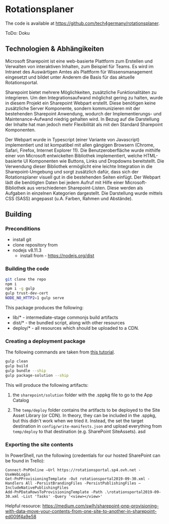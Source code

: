 # Rotationsplaner

The code is available at https://github.com/tech4germany/rotationsplaner.

ToDo: Doku

## Technologien & Abhängikeiten
Microsoft Sharepoint ist eine web-basierte Plattform zum Erstellen und Verwalten von interaktiven Inhalten, zum Beispiel für Teams. Es wird im Intranet des Auswärtigen Amtes als Plattform für Wissensmanagement eingesetzt und bildet unter Anderem die Basis für das aktuelle Rotationsportal. 

Sharepoint bietet mehrere Möglichkeiten, zusätzliche Funktionalitäten zu integrieren. Um den Integrationsaufwand möglichst gering zu halten, wurde in diesem Projekt ein Sharepoint Webpart erstellt. Diese benötigen keine zusätzliche Server Komponente, sondern kommunizieren mit der bestehenden Sharepoint Anwendung, wodurch der Implementierungs- und Maintenance-Aufwand niedrig gehalten wird. In Bezug auf die Darstellung der Inhalte hat man jedoch mehr Flexibilität als mit den Standard Sharepoint Komponenten.

Der Webpart wurde in Typescript (einer Variante von Javascript) implementiert und ist kompatibel mit allen gängigen Browsern (Chrome, Safari, Firefox, Internet Explorer 11). Die Benutzeroberfläche wurde mithilfe einer von Microsoft entwickelten Bibliothek implementiert, welche HTML-basierte UI Komponenten wie Buttons, Links und Dropdowns bereitstellt. Die Verwendung dieser Bibliothek ermöglicht eine leichte Integration in die Sharepoint-Umgebung und sorgt zusätzlich dafür, dass sich der Rotationsplaner visuell gut in die bestehenden Seiten einfügt. Der Webpart lädt die benötigten Daten bei jedem Aufruf mit Hilfe einer Microsoft-Bibliothek aus verschiedenen Sharepoint-Listen. Diese werden als Aufgaben in einzelnen Kategorien dargestellt. Die Darstellung wurde mittels CSS (SASS) angepasst (u.A. Farben, Rahmen und Abstände).


## Building

### Preconditions
* install git
* clone repository from 
* nodejs v8.11.3
  * install from - https://nodejs.org/dist

### Building the code

```bash
git clone the repo
npm i
npm i -g gulp
gulp trust-dev-cert
NODE_NO_HTTP2=1 gulp serve
```

This package produces the following:

* lib/* - intermediate-stage commonjs build artifacts
* dist/* - the bundled script, along with other resources
* deploy/* - all resources which should be uploaded to a CDN.


### Creating a deployment package
The following commands are taken from [this tutorial](http://www.sharepointsamples.com/deploy-sharepoint-framework-webpart-to-sharepoint-site/).

```bash
gulp clean
gulp build
gulp bundle --ship
gulp package-solution --ship
```

This will produce the following artifacts:
1. the `sharepoint/solution` folder with the .sppkg file to go to the App Catalog

2. The `temp/deploy` folder contains the artifacts to be deployed to the Site Asset Library (or CDN). In theory, they can be included in the .sppkg, but this didn't work when we tried it. Instead, the set the target destination in  `config/write-manifests.json` and upload everything from `temp/deploy` to that destination (e.g. SharePoint SiteAssets).
asd


### Exporting the site contents
In PowerShell, run the following (credentials for our hosted SharePoint can be found in Trello):
```
Connect-PnPOnline –Url https://rotationsportal.sp4.ovh.net -UseWebLogin
Get-PnPProvisioningTemplate -Out rotationsportal2019-09-30.xml -Handlers All -PersistBrandingFiles -PersistPublishingFiles –IncludeNativePublishingFiles
Add-PnPDataRowsToProvisioningTemplate -Path .\rotationsportal2019-09-30.xml -List 'Tasks' -Query '<view></view>'
```

Helpful resource: <https://medium.com/swlh/sharepoint-pnp-provisioning-with-data-move-your-contents-from-one-site-to-another-in-sharepoint-ed009f4a9e58>
